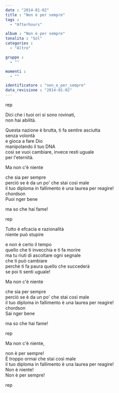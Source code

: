 ```yaml
---
date : "2014-01-02"
title : "Non è per sempre"
tags : 
  - "Afterhours"

album : "Non è per sempre"
tonalita : "Sol"
categories : 
  - "Altre"

gruppo : 
  - ""

momenti : 
  - ""

identificatore : "non_e_per_sempre"
data_revisione : "2014-01-02"
---
```

  
  
   rep  
  
  
  
Dici che i tuoi ori si sono rovinati,  
non hai abilità.  
  
Questa nazione è brutta, ti fa sentire asciutta  
senza volontà  
e gioca a fare Dio  
manipolando il tuo DNA  
così se vuoi cambiare, invece resti uguale  
per l'eternità.  
  
  
Ma non c'è niente  
  
che sia per sempre  
perciò se è da un po' che stai così male  
il tuo diploma in fallimento è una laurea per reagire!  
chordson  
 Puoi nger bene  
  
ma so che hai fame!  
  
  
  
  
   rep  
  
  
  
Tutto è efcacia e razionalità  
niente può stupire  
  
e non è certo il tempo  
quello che ti invecchia e ti fa morire  
ma tu riuti di ascoltare ogni segnale  
che ti può cambiare  
perchè ti fa paura quello che succederà  
se poi ti senti uguale!  
  
  
Ma non c'è niente  
  
che sia per sempre  
perciò se è da un po' che stai così male  
il tuo diploma in fallimento è una laurea per reagire!  
chordson  
 Sai nger bene  
  
ma so che hai fame!  
  
  
  
  
   rep  
  
  
  
Ma non c'è niente,  
  
non è per sempre!  
È troppo ormai che stai così male  
il tuo diploma in fallimento è una laurea per reagire!  
Non è niente!  
Non è per sempre!  
  
  
  
  
   rep  
  
